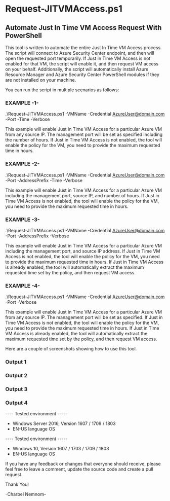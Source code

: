 # Request-JITVMAccess.ps1
## Automate Just In Time VM Access Request With PowerShell 

This tool is written to automate the entire Just In Time VM Access process. The script will connect to Azure Security Center endpoint, and then will open the requested port temporarily. If Just in Time VM Access is not enabled for that VM, the script will enable it, and then request VM access on your behalf. Additionally, the script will automatically install Azure Resource Manager and Azure Security Center PowerShell modules if they are not installed on your machine.

You can run the script in multiple scenarios as follows:

### EXAMPLE -1-
.\Request-JITVMAccess.ps1 -VMName <VMName> -Credential <AzureUser@domain.com> -Port <Port> -Time <Hours> -Verbose

This example will enable Just in Time VM Access for a particular Azure VM from any source IP. The management port will be set as specified including the number of hours.
If Just in Time VM Access is not enabled, the tool will enable the policy for the VM, you need to provide the maximum requested time in hours.

### EXAMPLE -2-
.\Request-JITVMAccess.ps1 -VMName <VMName> -Credential <AzureUser@domain.com> -Port <Port> -AddressPrefix <AllowedSourceIP> -Time <Hours> -Verbose

This example will enable Just in Time VM Access for a particular Azure VM including the management port, source IP, and number of hours.
If Just in Time VM Access is not enabled, the tool will enable the policy for the VM, you need to provide the maximum requested time in hours.

### EXAMPLE -3-
.\Request-JITVMAccess.ps1 -VMName <VMName> -Credential <AzureUser@domain.com> -Port <Port> -AddressPrefix <AllowedSourceIP> -Verbose

This example will enable Just in Time VM Access for a particular Azure VM including the management port, and source IP address.
If Just in Time VM Access is not enabled, the tool will enable the policy for the VM, you need to provide the maximum requested time in hours.
If Just in Time VM Access is already enabled, the tool will automatically extract the maximum requested time set by the policy, and then request VM access.

### EXAMPLE -4-
.\Request-JITVMAccess.ps1 -VMName <VMName> -Credential <AzureUser@domain.com> -Port <Port> -Verbose

This example will enable Just in Time VM Access for a particular Azure VM from any source IP. The management port will be set as specified.
If Just in Time VM Access is not enabled, the tool will enable the policy for the VM, you need to provide the maximum requested time in hours.
If Just in Time VM Access is already enabled, the tool will automatically extract the maximum requested time set by the policy, and then request VM access.

Here are a couple of screenshots showing how to use this tool.

### Output 1

### Output 2

### Output 3

### Output 4

---- Tested environment -----
- Windows Server 2016, Version 1607 / 1709 / 1803
- EN-US language OS

---- Tested environment -----
- Windows 10, Version 1607 / 1703 / 1709 / 1803
- EN-US language OS

If you have any feedback or changes that everyone should receive, please feel free to leave a comment, update the source code and create a pull request.

Thank You!

-Charbel Nemnom-